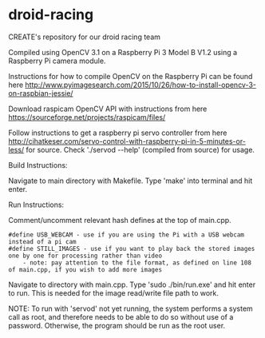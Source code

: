 # droid-racing
CREATE's repository for our droid racing team

Compiled using OpenCV 3.1 on a Raspberry Pi 3 Model B V1.2 using a Raspberry Pi camera module.

Instructions for how to compile OpenCV on the Raspberry Pi can be found here http://www.pyimagesearch.com/2015/10/26/how-to-install-opencv-3-on-raspbian-jessie/

Download raspicam OpenCV API with instructions from here https://sourceforge.net/projects/raspicam/files/

Follow instructions to get a raspberry pi servo controller from here http://cihatkeser.com/servo-control-with-raspberry-pi-in-5-minutes-or-less/ for source.
Check './servod --help' (compiled from source) for usage.


Build Instructions:

Navigate to main directory with Makefile. Type 'make' into terminal and hit enter.


Run Instructions:

Comment/uncomment relevant hash defines at the top of main.cpp.

	#define USB_WEBCAM - use if you are using the Pi with a USB webcam instead of a pi cam
	#define STILL_IMAGES - use if you want to play back the stored images one by one for processing rather than video
		- note: pay attention to the file format, as defined on line 108 of main.cpp, if you wish to add more images

Navigate to directory with main.cpp. Type 'sudo ./bin/run.exe' and hit enter to run. This is needed for the image read/write file path to work.

NOTE: To run with 'servod' not yet running, the system performs a system call as root, and therefore needs to be able to do so without use of a password. Otherwise, the program should be run as the root user.
